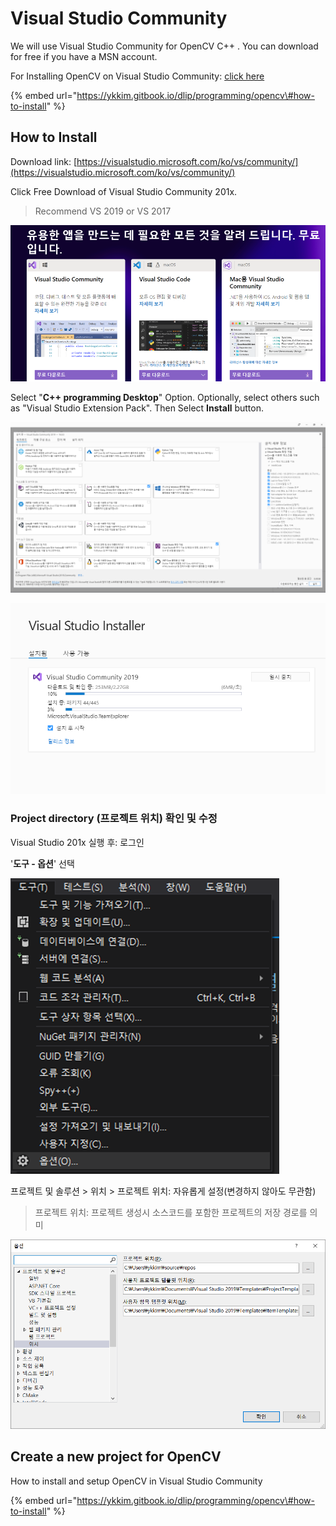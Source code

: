 # Visual Studio Community

We will use Visual Studio Community for OpenCV C++ . You can download for free if you have a MSN account.

For Installing OpenCV on Visual Studio Community: [click here](https://ykkim.gitbook.io/dlip/programming/opencv#how-to-install)

{% embed url="https://ykkim.gitbook.io/dlip/programming/opencv\#how-to-install" %}



## How to Install

Download link:  [https://visualstudio.microsoft.com/ko/vs/community/](https://visualstudio.microsoft.com/ko/vs/community/)

Click Free Download of Visual Studio Community 201x. 

> Recommend VS 2019  or VS 2017

![](../../.gitbook/assets/image%20%2831%29.png)

Select "**C++ programming Desktop**" Option.  Optionally,  select others such as "Visual Studio Extension Pack". Then Select  **Install** button.

![](../../.gitbook/assets/image%20%2827%29.png)

![](../../.gitbook/assets/image%20%2840%29.png)



### Project directory \(프로젝트 위치\) 확인 및 수정

Visual Studio 201x 실행 후:  로그인 

  '**도구 - 옵션**'  선택

![](../../.gitbook/assets/image%20%2838%29.png)



프로젝트 및 솔루션 &gt; 위치 &gt; 프로젝트 위치:  자유롭게 설정\(변경하지 않아도 무관함\)

> 프로젝트 위치: 프로젝트 생성시 소스코드를 포함한 프로젝트의 저장 경로를 의미

![](../../.gitbook/assets/image%20%2826%29.png)



## Create a new project for OpenCV

How to install and setup OpenCV in Visual Studio Community

{% embed url="https://ykkim.gitbook.io/dlip/programming/opencv\#how-to-install" %}



